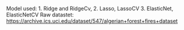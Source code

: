 Model used: 1. Ridge and RidgeCv, 
            2. Lasso, LassoCV 
            3. ElasticNet, ElasticNetCV 
Raw datastet: https://archive.ics.uci.edu/dataset/547/algerian+forest+fires+dataset
